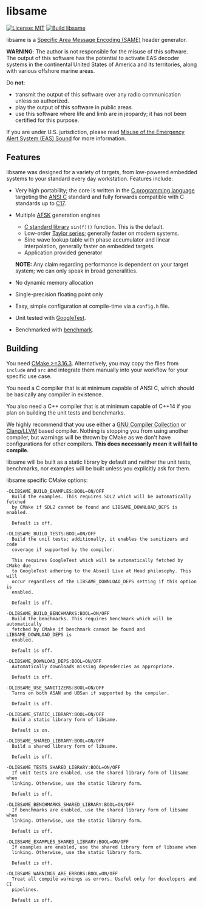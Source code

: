 # libsame

[![License: MIT](https://img.shields.io/badge/License-MIT-yellow.svg)](https://opensource.org/licenses/MIT) [![Build libsame](https://github.com/mcroddev/libsame/actions/workflows/build.yml/badge.svg)](https://github.com/mcroddev/libsame/actions/workflows/build.yml)

libsame is a [Specific Area Message Encoding (SAME)](https://en.wikipedia.org/wiki/Specific_Area_Message_Encoding) header generator.

**WARNING**: The author is not responsible for the misuse of this software. The
output of this software has the potential to activate EAS decoder systems in the
continental United States of America and its territories, along with various
offshore marine areas.

Do **not**:

- transmit the output of this software over any radio communication unless
  so authorized.
- play the output of this software in public areas.
- use this software where life and limb are in jeopardy; it has not been
  certified for this purpose.

If you are under U.S. jurisdiction, please read 
[Misuse of the Emergency Alert System (EAS) Sound](https://www.fcc.gov/enforcement/areas/misuse-eas-sound) for more information.

## Features

libsame was designed for a variety of targets, from low-powered embedded systems
to your standard every day workstation. Features include:

* Very high portability; the core is written in the [C programming language](https://en.wikipedia.org/wiki/C_(programming_language))
  targeting the [ANSI C](https://en.wikipedia.org/wiki/ANSI_C) standard and fully forwards compatible with C
  standards up to [C17](https://en.wikipedia.org/wiki/C17_(C_standard_revision)).

* Multiple [AFSK](https://en.wikipedia.org/wiki/Frequency-shift_keying#Audio_frequency-shift_keying) generation engines
    - [C standard library](https://en.wikipedia.org/wiki/C_standard_library) `sin(f)()` function. This is the default.
    - Low-order [Taylor series](https://en.wikipedia.org/wiki/Taylor_series); generally faster on modern systems.
    - Sine wave lookup table with phase accumulator and linear interpolation, generally faster on embedded targets.
    - Application provided generator

  **NOTE:** Any claim regarding performance is dependent on your target system;
            we can only speak in broad generalities.


* No dynamic memory allocation
* Single-precision floating point only
* Easy, simple configuration at compile-time via a `config.h` file.


* Unit tested with [GoogleTest](https://github.com/google/googletest).
* Benchmarked with [benchmark](https://github.com/google/benchmark).

## Building

You need [CMake >=3.16.3](https://cmake.org). Alternatively, you may copy the
files from `include` and `src` and integrate them manually into your workflow
for your specific use case.

You need a C compiler that is at minimum capable of ANSI C, which should be
basically any compiler in existence.

You also need a C++ compiler that is at minimum capable of C++14 if you plan on
building the unit tests and benchmarks.

We highly recommend that you use either a [GNU Compiler Collection](https://gcc.gnu.org/) or
[Clang/LLVM](https://clang.llvm.org/) based compiler. Nothing is stopping you from using another
compiler, but warnings will be thrown by CMake as we don't have configurations
for other compilers. **This does necessarily mean it will fail to compile.**

libsame will be built as a static library by default and neither the unit tests,
benchmarks, nor examples will be built unless you explicitly ask for them.

libsame specific CMake options:

    -DLIBSAME_BUILD_EXAMPLES:BOOL=ON/OFF
      Build the examples. This requires SDL2 which will be automatically fetched
      by CMake if SDL2 cannot be found and LIBSAME_DOWNLOAD_DEPS is enabled.

      Default is off.

    -DLIBSAME_BUILD_TESTS:BOOL=ON/OFF
      Build the unit tests; additionally, it enables the sanitizers and code
      coverage if supported by the compiler.

      This requires GoogleTest which will be automatically fetched by CMake due
      to GoogleTest adhering to the Abseil Live at Head philosophy. This will
      occur regardless of the LIBSAME_DOWNLOAD_DEPS setting if this option is
      enabled.

      Default is off.

    -DLIBSAME_BUILD_BENCHMARKS:BOOL=ON/OFF
      Build the benchmarks. This requires benchmark which will be automatically
      fetched by CMake if benchmark cannot be found and LIBSAME_DOWNLOAD_DEPS is
      enabled.

      Default is off.

    -DLIBSAME_DOWNLOAD_DEPS:BOOL=ON/OFF
      Automatically downloads missing dependencies as appropriate.

      Default is off.

    -DLIBSAME_USE_SANITIZERS:BOOL=ON/OFF
      Turns on both ASAN and UBSan if supported by the compiler.

      Default is off.

    -DLIBSAME_STATIC_LIBRARY:BOOL=ON/OFF
      Build a static library form of libsame.

      Default is on.

    -DLIBSAME_SHARED_LIBRARY:BOOL=ON/OFF
      Build a shared library form of libsame.

      Default is off.

    -DLIBSAME_TESTS_SHARED_LIBRARY:BOOL=ON/OFF
      If unit tests are enabled, use the shared library form of libsame when
      linking. Otherwise, use the static library form.

      Default is off.

    -DLIBSAME_BENCHMARKS_SHARED_LIBRARY:BOOL=ON/OFF
      If benchmarks are enabled, use the shared library form of libsame when
      linking. Otherwise, use the static library form.

      Default is off.

    -DLIBSAME_EXAMPLES_SHARED_LIBRARY:BOOL=ON/OFF
      If examples are enabled, use the shared library form of libsame when
      linking. Otherwise, use the static library form.

      Default is off.

    -DLIBSAME_WARNINGS_ARE_ERRORS:BOOL=ON/OFF
      Treat all compile warnings as errors. Useful only for developers and CI
      pipelines.

      Default is off.
